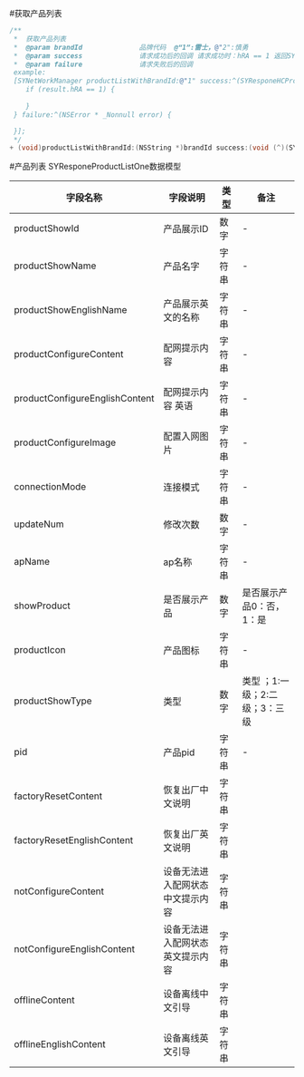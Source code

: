 #获取产品列表

```Objective-C
/**
 *  获取产品列表
 *  @param brandId              品牌代码  @“1”:雷士，@"2":慎勇
 *  @param success              请求成功后的回调 请求成功时：hRA == 1 返回SYResponeHCProductListResult对象， dataList里面存储SYResponeProductListOne对象，产品列表在subList里。
 *  @param failure              请求失败后的回调
 example:
 [SYNetWorkManager productListWithBrandId:@"1" success:^(SYResponeHCProductListResult * _Nonnull result) {
    if (result.hRA == 1) {
    
    }
 } failure:^(NSError * _Nonnull error) {

 }];
 */
+ (void)productListWithBrandId:(NSString *)brandId success:(void (^)(SYResponeHCProductListResult *result))success failure:(void (^)(NSError *error))failure;
```


#产品列表 SYResponeProductListOne数据模型

| 字段名称                           | 字段说明             | 类型  | 备注                 |
|--------------------------------|------------------|-----|--------------------|
| productShowId                  | 产品展示ID           | 数字  | \-                 |
| productShowName                | 产品名字             | 字符串 | \-                 |
| productShowEnglishName         | 产品展示英文的名称        | 字符串 | \-                 |
| productConfigureContent        | 配网提示内容           | 字符串 | \-                 |
| productConfigureEnglishContent | 配网提示内容 英语        | 字符串 | \-                 |
| productConfigureImage          | 配置入网图片           | 字符串 | \-                 |
| connectionMode                 | 连接模式             | 字符串 | \-                 |
| updateNum                      | 修改次数             | 数字  | \-                 |
| apName                         | ap名称             | 字符串 | \-                 |
| showProduct                    | 是否展示产品           | 数字  | 是否展示产品0：否，1：是      |
| productIcon                    | 产品图标             | 字符串 | \-                 |
| productShowType                | 类型               | 数字  | 类型 ；1:一级；2:二级；3：三级 |
| pid                            | 产品pid            | 字符串 | \-                 |
| factoryResetContent            | 恢复出厂中文说明         | 字符串 |             |
| factoryResetEnglishContent     | 恢复出厂英文说明         | 字符串 |             |
| notConfigureContent            | 设备无法进入配网状态中文提示内容 | 字符串 |             |
| notConfigureEnglishContent     | 设备无法进入配网状态英文提示内容 | 字符串 |             |
| offlineContent             | 设备离线中文引导 | 字符串 |             |
| offlineEnglishContent     | 设备离线英文引导 | 字符串 |             |
